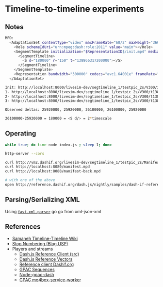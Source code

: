# Timeline-to-timeline experiments

## Notes

```bash
MPD:
  <AdaptationSet contentType="video" maxFrameRate="60/2" maxHeight="360" maxWidth="640" mimeType="video/mp4" minHeight="360" minWidth="640" par="16:9" segmentAlignment="true" startWithSAP="1">
    <Role schemeIdUri="urn:mpeg:dash:role:2011" value="main"></Role>
    <SegmentTemplate initialization="$RepresentationID$/init.mp4" media="$RepresentationID$/t$Time$.m4s" timescale="90000">
      <SegmentTimeline>
        <S d="180000" r="150" t="138866317200000"></S>
      </SegmentTimeline>
    </SegmentTemplate>
    <Representation bandwidth="300000" codecs="avc1.64001e" frameRate="60/2" height="360" id="V300" sar="1:1" width="640"></Representation>
  </AdaptationSet>

Init: http://localhost:8000/livesim-dev/segtimeline_1/testpic_2s/V300/init.mp4
1- http://localhost:8000/livesim-dev/segtimeline_1/testpic_2s/V300/t138866343120000.m4s
2- http://localhost:8000/livesim-dev/segtimeline_1/testpic_2s/V300/t138866343300000.m4s
3- http://localhost:8000/livesim-dev/segtimeline_1/testpic_2s/V300/t138866343480000.m4s

Observed deltas: 25920000, 25920000, 26100000, 26100000, 25920000

26100000-25920000 = 180000 = <S d/> = 2*timescale
```

## Operating

```bash
while true; do time node index.js ; sleep 1; done

http-server --cors

curl http://vm2.dashif.org/livesim-dev/segtimeline_1/testpic_2s/Manifest.mpd
curl http://localhost:8080/manifest.mpd
curl http://localhost:8080/manifest-back.mpd

# with one of the above
open http://reference.dashif.org/dash.js/nightly/samples/dash-if-reference-player/index.html
```

## Parsing/Serializing XML

Using [`fast-xml-parser`](https://www.npmjs.com/package/fast-xml-parser) go go from xml-json-xml

## References

- [Samaneh Timeline-Timeline Wiki](https://irdeto.atlassian.net/wiki/spaces/HEL/pages/1138787235/DASH+Timeline+Manifest+Individualization#DASHTimelineManifestIndividualization-Algorithm%232)
- [Stop Numbering (Blog USP)](https://www.unified-streaming.com/blog/stop-numbering-underappreciated-power-dashs-segmenttimeline)
- Players and streams
  - [Dash.js Reference Client (src)](https://github.com/Dash-Industry-Forum/dash.js)
  - [Dash.js Reference Vectors](https://github.com/Dash-Industry-Forum/dash.js/wiki/Minimum-Test-Vectors-each-PR-should-not-break)
  - [Reference client Dashif.org](http://reference.dashif.org/dash.js/v2.9.2/samples/dash-if-reference-player/index.html)
  - [GPAC Sequences](https://gpac.wp.imt.fr/2012/02/23/dash-sequences/)
  - [Node-gpac-dash](https://github.com/gpac/node-gpac-dash)
  - [GPAC mo4box-service-worker](https://github.com/gpac/mp4box-sw)
